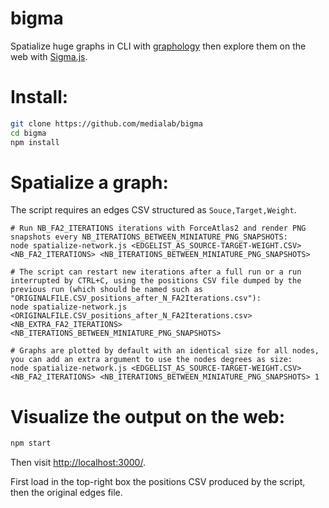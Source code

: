 # bigma

Spatialize huge graphs in CLI with [graphology](https://graphology.github.io/) then explore them on the web with [Sigma.js](https://www.sigmajs.org/).

# Install:

```bash
git clone https://github.com/medialab/bigma
cd bigma
npm install
```

# Spatialize a graph:

The script requires an edges CSV structured as `Souce,Target,Weight`.

```
# Run NB_FA2_ITERATIONS iterations with ForceAtlas2 and render PNG snapshots every NB_ITERATIONS_BETWEEN_MINIATURE_PNG_SNAPSHOTS:
node spatialize-network.js <EDGELIST_AS_SOURCE-TARGET-WEIGHT.CSV> <NB_FA2_ITERATIONS> <NB_ITERATIONS_BETWEEN_MINIATURE_PNG_SNAPSHOTS>

# The script can restart new iterations after a full run or a run interrupted by CTRL+C, using the positions CSV file dumped by the previous run (which should be named such as "ORIGINALFILE.CSV_positions_after_N_FA2Iterations.csv"):
node spatialize-network.js <ORIGINALFILE.CSV_positions_after_N_FA2Iterations.csv> <NB_EXTRA_FA2_ITERATIONS> <NB_ITERATIONS_BETWEEN_MINIATURE_PNG_SNAPSHOTS>

# Graphs are plotted by default with an identical size for all nodes, you can add an extra argument to use the nodes degrees as size:
node spatialize-network.js <EDGELIST_AS_SOURCE-TARGET-WEIGHT.CSV> <NB_FA2_ITERATIONS> <NB_ITERATIONS_BETWEEN_MINIATURE_PNG_SNAPSHOTS> 1

```

# Visualize the output on the web:

```bash
npm start
```

Then visit [http://localhost:3000/](http://localhost:3000/).

First load in the top-right box the positions CSV produced by the script, then the original edges file.
